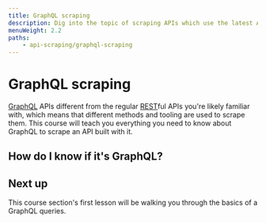 ```yaml
---
title: GraphQL scraping
description: Dig into the topic of scraping APIs which use the latest API technology - GraphQL.
menuWeight: 2.2
paths:
    - api-scraping/graphql-scraping
---
```


# [](#graphql-scraping) GraphQL scraping

[GraphQL](https://graphql.org/) APIs different from the regular [REST](https://www.redhat.com/en/topics/api/what-is-a-rest-api)ful APIs you're likely familiar with, which means that different methods and tooling are used to scrape them. This course will teach you everything you need to know about GraphQL to scrape an API built with it.

## [](#graphql-endpoints) How do I know if it's GraphQL?

<!-- show making a request in network tab, link to devtools again -->

<!-- show that the endpoint is always example.com/graphql and it's always POST -->

## [](#next) Next up

This course section's first lesson will be walking you through the basics of a GraphQL queries.